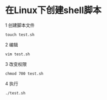 # 在Linux下创建shell脚本


1 创建脚本文件

```shell
touch test.sh
```

2 编辑

```shell
vim test.sh
```

3 改变权限

```shell
chmod 700 test.sh
```

4 执行

```shell
./test.sh
```


